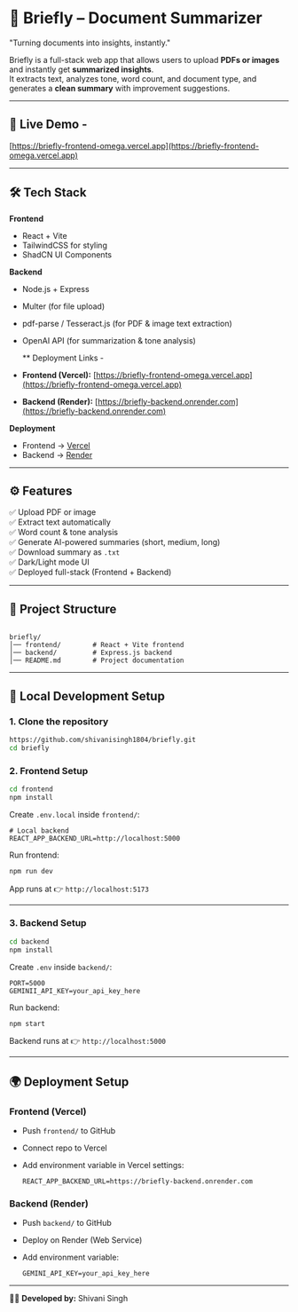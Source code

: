 # 📄 Briefly – Document Summarizer

"Turning documents into insights, instantly."

Briefly is a full-stack web app that allows users to upload **PDFs or images** and instantly get **summarized insights**.  
It extracts text, analyzes tone, word count, and document type, and generates a **clean summary** with improvement suggestions.

---

## 🚀 Live Demo -
[https://briefly-frontend-omega.vercel.app](https://briefly-frontend-omega.vercel.app)  

---

## 🛠 Tech Stack

**Frontend**
- React + Vite  
- TailwindCSS for styling  
- ShadCN UI Components  

**Backend**
- Node.js + Express  
- Multer (for file upload)  
- pdf-parse / Tesseract.js (for PDF & image text extraction)  
- OpenAI API (for summarization & tone analysis)

  ** Deployment Links -
- **Frontend (Vercel):** [https://briefly-frontend-omega.vercel.app](https://briefly-frontend-omega.vercel.app)  
- **Backend (Render):** [https://briefly-backend.onrender.com](https://briefly-backend.onrender.com)


**Deployment**
- Frontend → [Vercel](https://vercel.com/)  
- Backend → [Render](https://render.com/)  

---

## ⚙️ Features
✅ Upload PDF or image  
✅ Extract text automatically  
✅ Word count & tone analysis  
✅ Generate AI-powered summaries (short, medium, long)  
✅ Download summary as `.txt`  
✅ Dark/Light mode UI  
✅ Deployed full-stack (Frontend + Backend)  

---

## 📂 Project Structure
```

briefly/
│── frontend/        # React + Vite frontend
│── backend/         # Express.js backend
│── README.md        # Project documentation

````

---

## 🔧 Local Development Setup

### 1. Clone the repository
```bash
https://github.com/shivanisingh1804/briefly.git
cd briefly
````

### 2. Frontend Setup

```bash
cd frontend
npm install
```

Create `.env.local` inside `frontend/`:

```env
# Local backend
REACT_APP_BACKEND_URL=http://localhost:5000
```

Run frontend:

```bash
npm run dev
```

App runs at 👉 `http://localhost:5173`

---

### 3. Backend Setup

```bash
cd backend
npm install
```

Create `.env` inside `backend/`:

```env
PORT=5000
GEMINII_API_KEY=your_api_key_here
```

Run backend:

```bash
npm start
```

Backend runs at 👉 `http://localhost:5000`

---

## 🌍 Deployment Setup

### Frontend (Vercel)

* Push `frontend/` to GitHub
* Connect repo to Vercel
* Add environment variable in Vercel settings:

  ```
  REACT_APP_BACKEND_URL=https://briefly-backend.onrender.com
  ```

### Backend (Render)

* Push `backend/` to GitHub
* Deploy on Render (Web Service)
* Add environment variable:

  ```
  GEMINI_API_KEY=your_api_key_here
  ```

---

👩‍💻 **Developed by:** Shivani Singh

```
